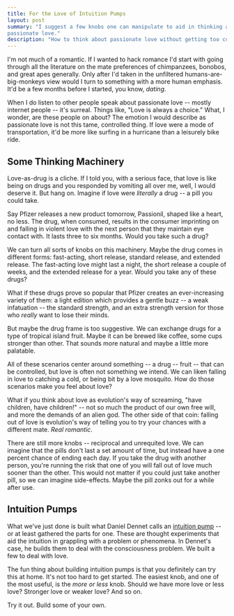```yaml
---
title: For the Love of Intuition Pumps
layout: post
summary: "I suggest a few knobs one can manipulate to aid in thinking about
passionate love."
description: "How to think about passionate love without getting too confused."
---
```


I'm not much of a romantic. If I wanted to hack romance I'd start with going through all the literature on the mate
preferences of chimpanzees, bonobos, and great apes generally. Only after I'd taken in the
unfiltered humans-are-big-monkeys view would I turn to something with a more human emphasis. It'd
be a few months before I started, you know, *dating*.

When I do listen to other people speak about passionate love -- mostly internet people --
it's surreal. Things like, "Love is always a choice." What, I wonder, are these people on about? The emotion I
would describe as passionate love is not this tame, controlled thing. If love were a mode of transportation, it'd be more like
surfing in a hurricane than a leisurely bike ride.

## Some Thinking Machinery

Love-as-drug is a cliche. If I told you, with a serious face, that love is
like being on drugs and you responded by vomiting all over me, well, I would
deserve it. But hang on. Imagine if love were *literally* a drug -- a pill you
could take. 

Say Pfizer releases a new product tomorrow, Passionil, shaped like a
heart, no less. The drug, when
consumed, results in the consumer imprinting on and falling in violent love with the
next person that they maintain eye contact with. It lasts three to six
months. Would you take such a drug?

We can turn all sorts of knobs on this machinery. Maybe the drug comes in different
forms: fast-acting, short release, standard release, and extended release. The
fast-acting love might last a night, the short release a couple of weeks, and
the extended release for a year. Would you take any of these drugs?

What if these drugs prove so popular that Pfizer creates an ever-increasing
variety of them: a light edition which provides a gentle buzz -- a weak
infatuation -- the standard strength, and an extra strength version for those who
*really* want to lose their minds.

But maybe the drug frame is too suggestive. We can exchange drugs for a type of
tropical island fruit. Maybe it can be brewed like coffee, some cups stronger
than other. That sounds more natural and maybe a little more palatable.

All of these scenarios center around something -- a drug -- fruit -- that can be
controlled, but love is often not something we intend. We can liken falling in love to
catching a cold, or being bit by a love mosquito. How do those scenarios make you
feel about love? 

What if you think about love as evolution's way of screaming,
"have children, have children!" -- not so much the product of our own free will,
and more the demands of an alien god. The other side of that coin: falling out of love
is evolution's way of telling you to try your chances with a different
mate. *Real romantic*.

There are still more knobs -- reciprocal and unrequited love. We can imagine that the pills don't last a set amount of time,
but instead have a one percent chance of ending each day. If you take the drug
with another person, you're running the risk that one of you will fall out of
love much sooner than the other. This would not matter if you could just
take another pill, so we can imagine side-effects. Maybe the pill zonks out for a
while after use. 

## Intuition Pumps

What we've just done is built what Daniel Dennet calls an [intuition pump](http://en.wikipedia.org/wiki/Intuition_pump) -- or
at least gathered the parts for one. These are thought experiments that aid the
intuition in grappling with a problem or phenomena. In Dennet's case, he
builds them to deal with the consciousness problem. We built a few to deal with love. 

The fun thing about building intuition pumps is that you definitely can try this at
home. It's not too hard to get started. The easiest knob, and one of the most
useful, is the *more or less* knob. Should we have more love or less love?
Stronger love or weaker love? And so on. 

Try it out. Build some of your own.
